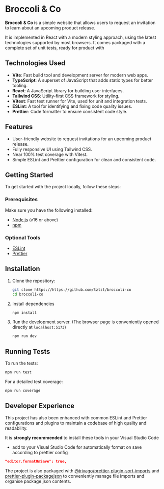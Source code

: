 # Broccoli & Co

**Broccoli & Co** is a simple website that allows users to request an invitation to learn about an upcoming product release.

It is implemented in React with a modern styling approach, using the latest technologies supported by most browsers. It comes packaged with a complete set of unit tests, ready for product with

## Technologies Used

- **Vite**: Fast build tool and development server for modern web apps.
- **TypeScript**: A superset of JavaScript that adds static types for better tooling.
- **React**: A JavaScript library for building user interfaces.
- **Tailwind CSS**: Utility-first CSS framework for styling.
- **Vitest**: Fast test runner for Vite, used for unit and integration tests.
- **ESLint**: A tool for identifying and fixing code quality issues.
- **Prettier**: Code formatter to ensure consistent code style.

## Features

- User-friendly website to request invitations for an upcoming product release.
- Fully responsive UI using Tailwind CSS.
- Near 100% test coverage with Vitest.
- Simple ESLint and Prettier configuration for clean and consistent code.

## Getting Started

To get started with the project locally, follow these steps:

### Prerequisites

Make sure you have the following installed:

- [Node.js](https://nodejs.org) (v16 or above)
- [npm](https://www.npmjs.com/get-npm)

### Optional Tools

- [ESLint](vscode:extension/dbaeumer.vscode-eslint)
- [Prettier](vscode:extension/esbenp.prettier-vscode)

## Installation

1. Clone the repository:

   ```bash
   git clone https://https://github.com/tztzt/broccoli-co
   cd broccoli-co
   ```

2. Install dependencies
   ```bash
   npm install
   ```
3. Run the development server. (The browser page is conveniently opened directly at `localhost:5173`)

   ```bash
   npm run dev
   ```

## Running Tests

To run the tests:

```bash
npm run test
```

For a detailed test coverage:

```bash
npm run coverage
```

## Developer Experience

This project has also been enhanced with common ESLint and Prettier configurations and plugins to maintain a codebase of high quality and readability.

It is **strongly recommended** to install these tools in your Visual Studio Code

- add to your Visual Studio Code for automatically format on save according to prettier config

```json
"editor.formatOnSave": true,
```

The project is also packaged with [@trivago/prettier-plugin-sort-imports](https://github.com/trivago/prettier-plugin-sort-imports) and [prettier-plugin-packagejson](https://www.npmjs.com/package/prettier-plugin-packagejson) to conveniently manage file imports and organise package.json contents.
